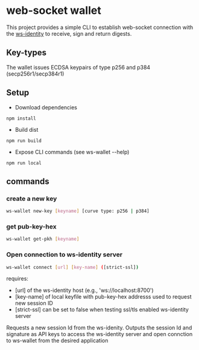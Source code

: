 # web-socket wallet

This project provides a simple CLI to establish web-socket connection with the [ws-identity](https://github.com/brioux/ws-identity) to receive, sign and return digests.

## Key-types

The wallet issues ECDSA keypairs of type p256 and p384 (secp256r1/secp384r1)

## Setup
* Download dependencies
```
npm install
```
* Build dist
```
npm run build
```
* Expose CLI commands (see ws-wallet --help)
```
npm run local
```

## commands
### create a new key
```bash
ws-wallet new-key [keyname] [curve type: p256 | p384]
```
### get pub-key-hex
```bash
ws-wallet get-pkh [keyname]
```
### Open connection to ws-identity server
```bash
ws-wallet connect [url] [key-name] ([strict-ssl])
```
requires:
* [url] of the ws-identity host (e.g., 'ws://localhost:8700')
* [key-name] of local keyfile with pub-key-hex addresss used to request new session ID
* [strict-ssl] can be set to false when testing ssl/tls enabled ws-identity server

Requests a new session Id from the ws-idenity. 
Outputs the session Id and signature as API keys to access the ws-identity server and open connction to ws-wallet from the desired application
